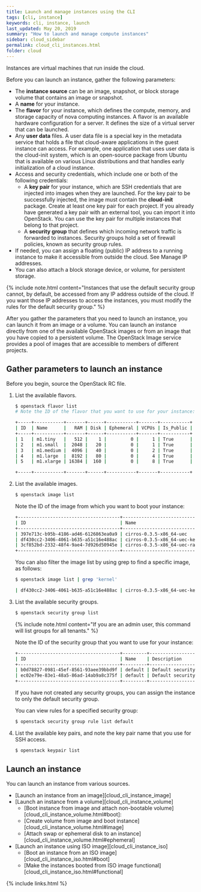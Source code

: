 ```yaml
---
title: Launch and manage instances using the CLI
tags: [cli, instance]
keywords: cli, instance, launch
last_updated: May 20, 2019
summary: "How to launch and manage compute instances"
sidebar: cloud_sidebar
permalink: cloud_cli_instances.html
folder: cloud
---
```


Instances are virtual machines that run inside the cloud.

Before you can launch an instance, gather the following parameters:

* The **instance source** can be an image, snapshot, or block storage volume that contains an image or snapshot.
* A **name** for your instance.
* The **flavor** for your instance, which defines the compute, memory, and storage capacity of nova computing instances. A flavor is an available hardware configuration for a server. It defines the size of a virtual server that can be launched.
* Any **user data** files. A user data file is a special key in the metadata service that holds a file that cloud-aware applications in the guest instance can access. For example, one application that uses user data is the cloud-init system, which is an open-source package from Ubuntu that is available on various Linux distributions and that handles early initialization of a cloud instance.
* Access and security credentials, which include one or both of the following credentials:
  - A **key pair** for your instance, which are SSH credentials that are injected into images when they are launched. For the key pair to be successfully injected, the image must contain the **cloud-init** package. Create at least one key pair for each project. If you already have generated a key pair with an external tool, you can import it into OpenStack. You can use the key pair for multiple instances that belong to that project.
  - A **security group** that defines which incoming network traffic is forwarded to instances. Security groups hold a set of firewall policies, known as security group rules.
* If needed, you can assign a floating (public) IP address to a running instance to make it accessible from outside the cloud. See Manage IP addresses.
* You can also attach a block storage device, or volume, for persistent storage.

{% include note.html content="Instances that use the default security group cannot, by default, be accessed from any IP address outside of the cloud. If you want those IP addresses to access the instances, you must modify the rules for the default security group." %}

After you gather the parameters that you need to launch an instance, you can launch it from an image or a volume. You can launch an instance directly from one of the available OpenStack images or from an image that you have copied to a persistent volume. The OpenStack Image service provides a pool of images that are accessible to members of different projects.

## Gather parameters to launch an instance
Before you begin, source the OpenStack RC file.

1. List the available flavors.

   ```sh
   $ openstack flavor list
   # Note the ID of the flavor that you want to use for your instance:

   +-----+-----------+-------+------+-----------+-------+-----------+
   | ID  | Name      |   RAM | Disk | Ephemeral | VCPUs | Is_Public |
   +-----+-----------+-------+------+-----------+-------+-----------+
   | 1   | m1.tiny   |   512 |    1 |         0 |     1 | True      |
   | 2   | m1.small  |  2048 |   20 |         0 |     1 | True      |
   | 3   | m1.medium |  4096 |   40 |         0 |     2 | True      |
   | 4   | m1.large  |  8192 |   80 |         0 |     4 | True      |
   | 5   | m1.xlarge | 16384 |  160 |         0 |     8 | True      |

   +-----+-----------+-------+------+-----------+-------+-----------+
   ```

1. List the available images.

   ```sh
   $ openstack image list
   ```

   Note the ID of the image from which you want to boot your instance:

   ```sh
   +--------------------------------------+---------------------------------+--------+
   | ID                                   | Name                            | Status |
   +--------------------------------------+---------------------------------+--------+
   | 397e713c-b95b-4186-ad46-6126863ea0a9 | cirros-0.3.5-x86_64-uec         | active |
   | df430cc2-3406-4061-b635-a51c16e488ac | cirros-0.3.5-x86_64-uec-kernel  | active |
   | 3cf852bd-2332-48f4-9ae4-7d926d50945e | cirros-0.3.5-x86_64-uec-ramdisk | active |
   +--------------------------------------+---------------------------------+--------+
   ```

   You can also filter the image list by using grep to find a specific image, as follows:

   ```sh
   $ openstack image list | grep 'kernel'

   | df430cc2-3406-4061-b635-a51c16e488ac | cirros-0.3.5-x86_64-uec-kernel  | active |
   ```

1. List the available security groups.

   ```sh
   $ openstack security group list
   ```

   {% include note.html content="If you are an admin user, this command will list groups for all tenants." %}

   Note the ID of the security group that you want to use for your instance:

   ```sh
   +--------------------------------------+---------+------------------------+----------------------------------+
   | ID                                   | Name    | Description            | Project                          |
   +--------------------------------------+---------+------------------------+----------------------------------+
   | b0d78827-0981-45ef-8561-93aee39bbd9f | default | Default security group | 5669caad86a04256994cdf755df4d3c1 |
   | ec02e79e-83e1-48a5-86ad-14ab9a8c375f | default | Default security group | 1eaaf6ede7a24e78859591444abf314a |
   +--------------------------------------+---------+------------------------+----------------------------------+
   ```

   If you have not created any security groups, you can assign the instance to only the default security group.

   You can view rules for a specified security group:

   ```sh
   $ openstack security group rule list default
   ```

1. List the available key pairs, and note the key pair name that you use for SSH access.

   ```sh
   $ openstack keypair list
   ```

## Launch an instance
You can launch an instance from various sources.

* [Launch an instance from an image][cloud_cli_instance_image]
* [Launch an instance from a volume][cloud_cli_instance_volume]
  - [Boot instance from image and attach non-bootable volume][cloud_cli_instance_volume.html#boot]:
  - [Create volume from image and boot instance][cloud_cli_instance_volume.html#image]
  - [Attach swap or ephemeral disk to an instance][cloud_cli_instance_volume.html#ephemeral]
* [Launch an instance using ISO image][cloud_cli_instance_iso]
  - [Boot an instance from an ISO image][cloud_cli_instance_iso.html#boot]
  - [Make the instances booted from ISO image functional][cloud_cli_instance_iso.html#functional]

{% include links.html %}
